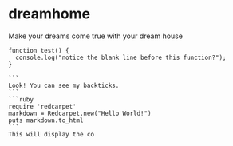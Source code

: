 # dreamhome
Make your dreams come true with your dream house
```
function test() {
  console.log("notice the blank line before this function?");
}
```
````
```
Look! You can see my backticks.
```
```ruby
require 'redcarpet'
markdown = Redcarpet.new("Hello World!")
puts markdown.to_html
```
This will display the co
